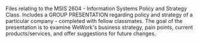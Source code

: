 Files relating to the MSIS 2604 - Information Systems Policy and Strategy Class.
Includes a GROUP PRESENTATION regarding policy and strategy of a particular company - completed with fellow classmates. 
The goal of the presentation is to examine WeWork's business strategy, pain points, current products/services, and offer suggestions for future changes.
